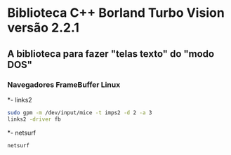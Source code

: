 # Biblioteca C++ Borland Turbo Vision versão 2.2.1
## A biblioteca para fazer "telas texto" do "modo DOS"


### Navegadores FrameBuffer Linux
*- links2
```bash
sudo gpm -m /dev/input/mice -t imps2 -d 2 -a 3
links2 -driver fb
```
*- netsurf
```bash
netsurf
```

